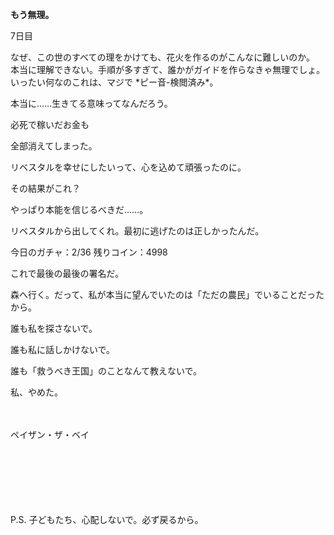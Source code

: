 <!-- title: ベイの日記: 7日目 -->

**もう無理。**

7日目

なぜ、この世のすべての理をかけても、花火を作るのがこんなに難しいのか。
本当に理解できない。手順が多すぎて、誰かがガイドを作らなきゃ無理でしょ。
いったい何なのこれは、マジで \*ピー音-検閲済み\*。

本当に……生きてる意味ってなんだろう。

必死で稼いだお金も

全部消えてしまった。

リベスタルを幸せにしたいって、心を込めて頑張ったのに。

その結果がこれ？

やっぱり本能を信じるべきだ……。

リベスタルから出してくれ。最初に逃げたのは正しかったんだ。

今日のガチャ：2/36
残りコイン：4998

これで最後の最後の署名だ。

森へ行く。だって、私が本当に望んでいたのは「ただの農民」でいることだったから。

誰も私を探さないで。

誰も私に話しかけないで。

誰も「救うべき王国」のことなんて教えないで。

私、やめた。

\
\
ペイザン・ザ・ベイ

\
\
\
\
\
\
P.S.
子どもたち、心配しないで。必ず戻るから。
